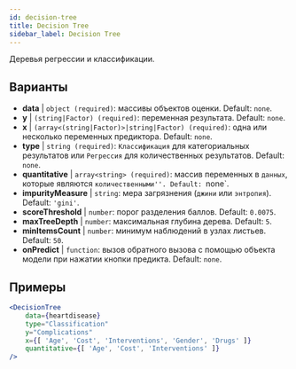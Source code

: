 ```yaml
---
id: decision-tree
title: Decision Tree
sidebar_label: Decision Tree
---
```


Деревья регрессии и классификации.

## Варианты

* __data__ | `object (required)`: массивы объектов оценки. Default: `none`.
* __y__ | `(string|Factor) (required)`: переменная результата. Default: `none`.
* __x__ | `(array<(string|Factor)>|string|Factor) (required)`: одна или несколько переменных предиктора. Default: `none`.
* __type__ | `string (required)`: `Классификация` для категориальных результатов или `Регрессия` для количественных результатов. Default: `none`.
* __quantitative__ | `array<string> (required)`: массив переменных в `данных`, которые являются `количественными''. Default: `none`.
* __impurityMeasure__ | `string`: мера загрязнения (`джини` или `энтропия`). Default: `'gini'`.
* __scoreThreshold__ | `number`: порог разделения баллов. Default: `0.0075`.
* __maxTreeDepth__ | `number`: максимальная глубина дерева. Default: `5`.
* __minItemsCount__ | `number`: минимум наблюдений в узлах листьев. Default: `50`.
* __onPredict__ | `function`: вызов обратного вызова с помощью объекта модели при нажатии кнопки предикта. Default: `none`.


## Примеры

```jsx live
<DecisionTree 
    data={heartdisease} 
    type="Classification"
    y="Complications"
    x={[ 'Age', 'Cost', 'Interventions', 'Gender', 'Drugs' ]}
    quantitative={[ 'Age', 'Cost', 'Interventions' ]}
/>
```

